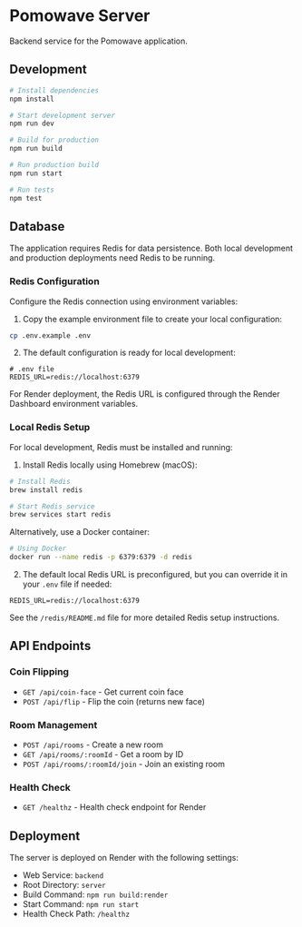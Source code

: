 # Pomowave Server

Backend service for the Pomowave application.

## Development

```bash
# Install dependencies
npm install

# Start development server
npm run dev

# Build for production
npm run build

# Run production build
npm run start

# Run tests
npm test
```

## Database

The application requires Redis for data persistence. Both local development and production deployments need Redis to be running.

### Redis Configuration

Configure the Redis connection using environment variables:

1. Copy the example environment file to create your local configuration:

```bash
cp .env.example .env
```

2. The default configuration is ready for local development:

```
# .env file
REDIS_URL=redis://localhost:6379
```

For Render deployment, the Redis URL is configured through the Render Dashboard environment variables.

### Local Redis Setup

For local development, Redis must be installed and running:

1. Install Redis locally using Homebrew (macOS):

```bash
# Install Redis
brew install redis

# Start Redis service
brew services start redis
```

Alternatively, use a Docker container:

```bash
# Using Docker
docker run --name redis -p 6379:6379 -d redis
```

2. The default local Redis URL is preconfigured, but you can override it in your `.env` file if needed:

```
REDIS_URL=redis://localhost:6379
```

See the `/redis/README.md` file for more detailed Redis setup instructions.

## API Endpoints

### Coin Flipping
- `GET /api/coin-face` - Get current coin face
- `POST /api/flip` - Flip the coin (returns new face)

### Room Management
- `POST /api/rooms` - Create a new room
- `GET /api/rooms/:roomId` - Get a room by ID
- `POST /api/rooms/:roomId/join` - Join an existing room

### Health Check
- `GET /healthz` - Health check endpoint for Render

## Deployment

The server is deployed on Render with the following settings:

- Web Service: `backend`
- Root Directory: `server`
- Build Command: `npm run build:render`
- Start Command: `npm run start`
- Health Check Path: `/healthz`